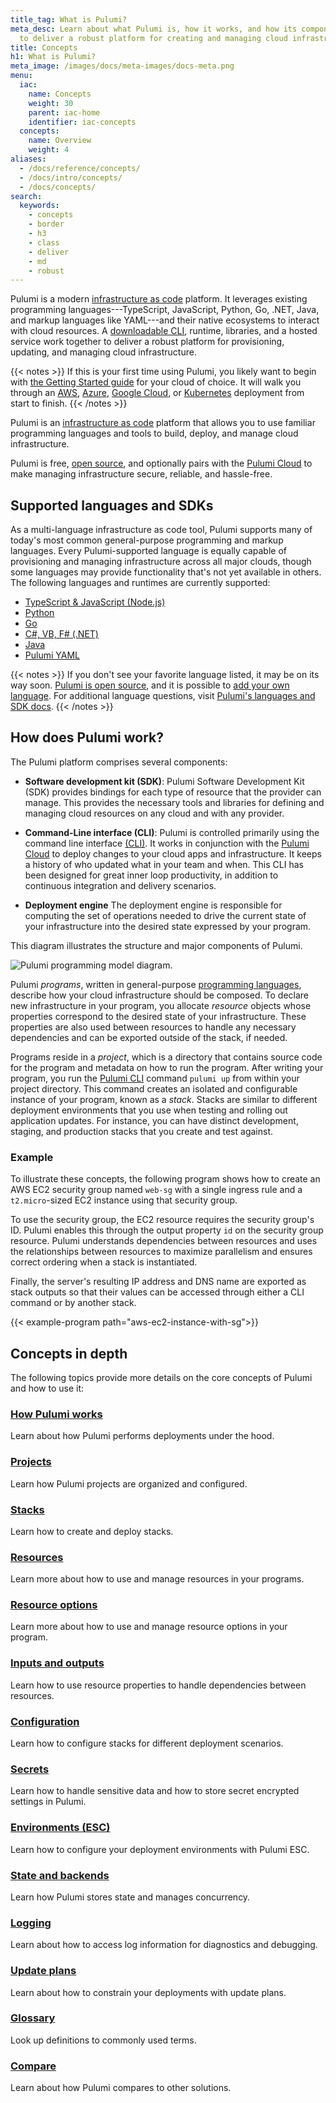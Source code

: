 ```yaml
---
title_tag: What is Pulumi?
meta_desc: Learn about what Pulumi is, how it works, and how its components work together
  to deliver a robust platform for creating and managing cloud infrastructure.
title: Concepts
h1: What is Pulumi?
meta_image: /images/docs/meta-images/docs-meta.png
menu:
  iac:
    name: Concepts
    weight: 30
    parent: iac-home
    identifier: iac-concepts
  concepts:
    name: Overview
    weight: 4
aliases:
  - /docs/reference/concepts/
  - /docs/intro/concepts/
  - /docs/concepts/
search:
  keywords:
    - concepts
    - border
    - h3
    - class
    - deliver
    - md
    - robust
---
```


Pulumi is a modern [infrastructure as code](/what-is/what-is-infrastructure-as-code/) platform. It leverages existing programming languages---TypeScript, JavaScript, Python, Go, .NET, Java, and markup languages like YAML---and their native ecosystems to interact with cloud resources. A [downloadable CLI](/docs/install/), runtime, libraries, and a hosted service work together to deliver a robust platform for provisioning, updating, and managing cloud infrastructure.

{{< notes >}}
If this is your first time using Pulumi, you likely want to begin with [the Getting Started guide](/docs/get-started/) for your cloud of choice. It will walk you through an [AWS](/docs/clouds/aws/get-started/), [Azure](/docs/clouds/azure/get-started/), [Google Cloud](/docs/clouds/gcp/get-started/), or [Kubernetes](/docs/iac/get-started/kubernetes/) deployment from start to finish.
{{< /notes >}}

Pulumi is an [infrastructure as code](/what-is/what-is-infrastructure-as-code/) platform that allows you to use familiar programming languages and tools to build, deploy, and manage cloud infrastructure.

Pulumi is free, [open source](https://github.com/pulumi/pulumi), and optionally pairs with the [Pulumi Cloud](https://www.pulumi.com/docs/pulumi-cloud/) to make managing infrastructure secure, reliable, and hassle-free.

## Supported languages and SDKs

As a multi-language infrastructure as code tool, Pulumi supports many of today's most common general-purpose programming and markup languages. Every Pulumi-supported language is equally capable of provisioning and managing infrastructure across all major clouds, though some languages may provide functionality that's not yet available in others. The following languages and runtimes are currently supported:

- [TypeScript & JavaScript (Node.js)](https://www.pulumi.com/docs/languages-sdks/javascript/)
- [Python](https://www.pulumi.com/docs/languages-sdks/python/)
- [Go](https://www.pulumi.com/docs/languages-sdks/go/)
- [C#, VB, F# (.NET)](https://www.pulumi.com/docs/languages-sdks/dotnet/)
- [Java](https://www.pulumi.com/docs/languages-sdks/java/)
- [Pulumi YAML](https://www.pulumi.com/docs/languages-sdks/yaml/)

{{< notes >}}
If you don't see your favorite language listed, it may be on its way soon. [Pulumi is open source](https://github.com/pulumi/pulumi), and it is possible to [add your own language](https://www.pulumi.com/docs/support/faq/#how-can-i-add-support-for-my-favorite-language). For additional language questions, visit [Pulumi's languages and SDK docs](https://www.pulumi.com/docs/languages-sdks/).
{{< /notes >}}

## How does Pulumi work?

The Pulumi platform comprises several components:

- **Software development kit (SDK)**: Pulumi Software Development Kit (SDK) provides bindings for each type of resource that the provider can manage. This provides the necessary tools and libraries for defining and managing cloud resources on any cloud and with any provider.

- **Command-Line interface (CLI)**: Pulumi is controlled primarily using the command line interface [(CLI)](https://www.pulumi.com/docs/cli/). It works in conjunction with the [Pulumi Cloud](https://www.pulumi.com/docs/pulumi-cloud/) to deploy changes to your cloud apps and infrastructure. It keeps a history of who updated what in your team and when. This CLI has been designed for great inner loop productivity, in addition to continuous integration and delivery scenarios.

- **Deployment engine** The deployment engine is responsible for computing the set of operations needed to drive the current state of your infrastructure into the desired state expressed by your program.

This diagram illustrates the structure and major components of Pulumi.

![Pulumi programming model diagram.](/images/docs/pulumi-programming-model-diagram.svg)

Pulumi *programs*, written in general-purpose [programming languages](/docs/languages-sdks/), describe how your cloud infrastructure should be composed. To declare new infrastructure in your program, you allocate *resource* objects whose properties correspond to the desired state of your infrastructure. These properties are also used between resources to handle any necessary dependencies and can be exported outside of the stack, if needed.

Programs reside in a *project*, which is a directory that contains source code for the program and metadata on how to run the program. After writing your program, you run the [Pulumi CLI](/docs/cli/) command `pulumi up` from within your project directory. This command creates an isolated and configurable instance of your program, known as a *stack*. Stacks are similar to different deployment environments that you use when testing and rolling out application updates. For instance, you can have distinct development, staging, and production stacks that you create and test against.

### Example

To illustrate these concepts, the following program shows how to create an AWS EC2 security group named `web-sg` with a single ingress rule and a `t2.micro`-sized EC2 instance using that security group.

To use the security group, the EC2 resource requires the security group's ID. Pulumi enables this through the output property `id` on the security group resource. Pulumi understands dependencies between resources and uses the relationships between resources to maximize parallelism and ensures correct ordering when a stack is instantiated.

Finally, the server's resulting IP address and DNS name are exported as stack outputs so that their values can be accessed through either a CLI command or by another stack.

{{< example-program path="aws-ec2-instance-with-sg">}}

## Concepts in depth

The following topics provide more details on the core concepts of Pulumi and how to use it:

<!-- how & projects -->
<div class="md:flex flex-row mt-6 mb-6">
    <div class="md:w-1/2 border-solid md:ml-4 border-t-2 border-gray-200">
        <h3 class="no-anchor pt-4"><a href="/docs/concepts/how-pulumi-works"><i class="fas fa-laptop-code pr-2"></i>How Pulumi works</a></h3>
        <p>Learn about how Pulumi performs deployments under the hood.</p>
    </div>
    <div class="md:w-1/2 border-solid border-t-2 border-gray-200">
        <h3 class="no-anchor pt-4"><a href="/docs/concepts/projects"><i class="fas fa-folder-open pr-2"></i>Projects</a></h3>
        <p>Learn how Pulumi projects are organized and configured.</p>
    </div>
</div>

<!-- stacks & resources -->
<div class="md:flex flex-row mt-6 mb-6">
    <div class="md:w-1/2 border-solid md:ml-4 border-t-2 border-gray-200">
        <h3 class="no-anchor pt-4"><a href="/docs/concepts/stack"><i class="fas fa-cloud pr-2"></i>Stacks</a></h3>
        <p>Learn how to create and deploy stacks.</p>
    </div>
    <div class="md:w-1/2 border-solid border-t-2 border-gray-200">
        <h3 class="no-anchor pt-4"><a href="/docs/concepts/resources"><i class="fas fa-server pr-2"></i>Resources</a></h3>
        <p>Learn more about how to use and manage resources in your programs.</p>
    </div>
</div>

<!-- resource options & inputs/outputs -->
<div class="md:flex flex-row mt-6 mb-6">
    <div class="md:w-1/2 border-solid md:ml-4 border-t-2 border-gray-200">
        <h3 class="no-anchor pt-4"><a href="/docs/concepts/options"><i class="fas fa-swatchbook pr-2"></i>Resource options</a></h3>
        <p>Learn more about how to use and manage resource options in your program.</p>
    </div>
    <div class="md:w-1/2 border-solid border-t-2 border-gray-200">
        <h3 class="no-anchor pt-4"><a href="/docs/concepts/inputs-outputs"><i class="fas fa-file-import pr-2"></i>Inputs and outputs</a></h3>
        <p>Learn how to use resource properties to handle dependencies between resources.</p>
    </div>
</div>

<!-- config & secrets -->
<div class="md:flex flex-row mt-6 mb-6">
    <div class="md:w-1/2 border-solid md:ml-4 border-t-2 border-gray-200">
        <h3 class="no-anchor pt-4"><a href="/docs/concepts/config"><i class="fas fa-toolbox pr-2"></i>Configuration</a></h3>
        <p>Learn how to configure stacks for different deployment scenarios.</p>
    </div>
    <div class="md:w-1/2 border-solid border-t-2 border-gray-200">
        <h3 class="no-anchor pt-4"><a href="/docs/concepts/secrets"><i class="fas fa-key pr-2"></i>Secrets</a></h3>
        <p>Learn how to handle sensitive data and how to store secret encrypted settings in Pulumi.</p>
    </div>
</div>

<!--  esc & state backends-->
<div class="md:flex flex-row mt-6 mb-6">
    <div class="md:w-1/2 border-solid md:ml-4 border-t-2 border-gray-200">
        <h3 class="no-anchor pt-4"><a href="/docs/concepts/environments"><i class="fas fa-cubes pr-2"></i>Environments (ESC)</a></h3>
        <p>Learn how to configure your deployment environments with Pulumi ESC.</p>
    </div>
     <div class="md:w-1/2 border-solid border-t-2 border-gray-200">
        <h3 class="no-anchor pt-4"><a href="/docs/concepts/state"><i class="fas fa-file-alt pr-2"></i>State and backends</a></h3>
        <p>Learn how Pulumi stores state and manages concurrency.</p>
    </div>
</div>

<!-- logging & update plans -->
<div class="md:flex flex-row mt-6 mb-6">
    <div class="md:w-1/2 border-solid md:ml-4 border-t-2 border-gray-200">
        <h3 class="no-anchor pt-4"><a href="/docs/concepts/logging"><i class="fas fa-clipboard-list pr-2"></i>Logging</a></h3>
        <p>Learn about how to access log information for diagnostics and debugging.</p>
    </div>
    <div class="md:w-1/2 border-solid border-t-2 border-gray-200">
        <h3 class="no-anchor pt-4"><a href="/docs/concepts/update-plans"><i class="fas fa-upload pr-2"></i>Update plans</a></h3>
        <p>Learn about how to constrain your deployments with update plans.</p>
    </div>
</div>

<!-- glossary & compare-->
<div class="md:flex flex-row mt-6 mb-6">
    <div class="md:w-1/2 border-solid md:ml-4 border-t-2 border-gray-200">
        <h3 class="no-anchor pt-4"><a href="/docs/concepts/glossary"><i class="fas fa-book pr-2"></i>Glossary</a></h3>
        <p>Look up definitions to commonly used terms.</p>
    </div>
    <div class="md:w-1/2 border-solid border-t-2 border-gray-200">
        <h3 class="no-anchor pt-4"><a href="/docs/concepts/vs"><i class="fas fa-table pr-2"></i>Compare</a></h3>
        <p>Learn about how Pulumi compares to other solutions.</p>
    </div>
</div>
